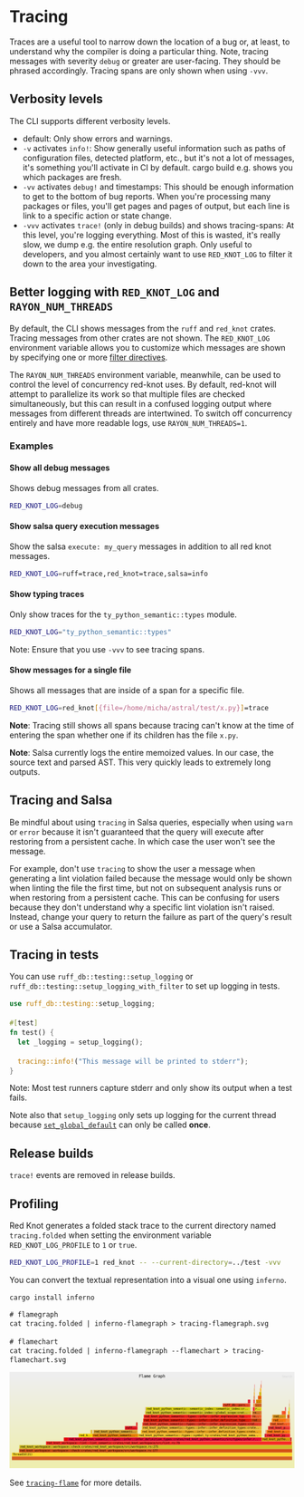 # Tracing

Traces are a useful tool to narrow down the location of a bug or, at least, to understand why the compiler is doing a particular thing.
Note, tracing messages with severity `debug` or greater are user-facing. They should be phrased accordingly.
Tracing spans are only shown when using `-vvv`.

## Verbosity levels

The CLI supports different verbosity levels.

- default: Only show errors and warnings.
- `-v` activates `info!`: Show generally useful information such as paths of configuration files, detected platform, etc., but it's not a lot of messages, it's something you'll activate in CI by default. cargo build e.g. shows you which packages are fresh.
- `-vv` activates `debug!` and timestamps: This should be enough information to get to the bottom of bug reports. When you're processing many packages or files, you'll get pages and pages of output, but each line is link to a specific action or state change.
- `-vvv` activates `trace!` (only in debug builds) and shows tracing-spans: At this level, you're logging everything. Most of this is wasted, it's really slow, we dump e.g. the entire resolution graph. Only useful to developers, and you almost certainly want to use `RED_KNOT_LOG` to filter it down to the area your investigating.

## Better logging with `RED_KNOT_LOG` and `RAYON_NUM_THREADS`

By default, the CLI shows messages from the `ruff` and `red_knot` crates. Tracing messages from other crates are not shown.
The `RED_KNOT_LOG` environment variable allows you to customize which messages are shown by specifying one
or more [filter directives](https://docs.rs/tracing-subscriber/latest/tracing_subscriber/filter/struct.EnvFilter.html#directives).

The `RAYON_NUM_THREADS` environment variable, meanwhile, can be used to control the level of concurrency red-knot uses.
By default, red-knot will attempt to parallelize its work so that multiple files are checked simultaneously,
but this can result in a confused logging output where messages from different threads are intertwined.
To switch off concurrency entirely and have more readable logs, use `RAYON_NUM_THREADS=1`.

### Examples

#### Show all debug messages

Shows debug messages from all crates.

```bash
RED_KNOT_LOG=debug
```

#### Show salsa query execution messages

Show the salsa `execute: my_query` messages in addition to all red knot messages.

```bash
RED_KNOT_LOG=ruff=trace,red_knot=trace,salsa=info
```

#### Show typing traces

Only show traces for the `ty_python_semantic::types` module.

```bash
RED_KNOT_LOG="ty_python_semantic::types"
```

Note: Ensure that you use `-vvv` to see tracing spans.

#### Show messages for a single file

Shows all messages that are inside of a span for a specific file.

```bash
RED_KNOT_LOG=red_knot[{file=/home/micha/astral/test/x.py}]=trace
```

**Note**: Tracing still shows all spans because tracing can't know at the time of entering the span
whether one if its children has the file `x.py`.

**Note**: Salsa currently logs the entire memoized values. In our case, the source text and parsed AST.
This very quickly leads to extremely long outputs.

## Tracing and Salsa

Be mindful about using `tracing` in Salsa queries, especially when using `warn` or `error` because it isn't guaranteed
that the query will execute after restoring from a persistent cache. In which case the user won't see the message.

For example, don't use `tracing` to show the user a message when generating a lint violation failed
because the message would only be shown when linting the file the first time, but not on subsequent analysis
runs or when restoring from a persistent cache. This can be confusing for users because they
don't understand why a specific lint violation isn't raised. Instead, change your
query to return the failure as part of the query's result or use a Salsa accumulator.

## Tracing in tests

You can use `ruff_db::testing::setup_logging` or `ruff_db::testing::setup_logging_with_filter` to set up logging in tests.

```rust
use ruff_db::testing::setup_logging;

#[test]
fn test() {
  let _logging = setup_logging();

  tracing::info!("This message will be printed to stderr");
}
```

Note: Most test runners capture stderr and only show its output when a test fails.

Note also that `setup_logging` only sets up logging for the current thread because [`set_global_default`](https://docs.rs/tracing/latest/tracing/subscriber/fn.set_global_default.html) can only be
called **once**.

## Release builds

`trace!` events are removed in release builds.

## Profiling

Red Knot generates a folded stack trace to the current directory named `tracing.folded` when setting the environment variable `RED_KNOT_LOG_PROFILE` to `1` or `true`.

```bash
RED_KNOT_LOG_PROFILE=1 red_knot -- --current-directory=../test -vvv
```

You can convert the textual representation into a visual one using `inferno`.

```shell
cargo install inferno
```

```shell
# flamegraph
cat tracing.folded | inferno-flamegraph > tracing-flamegraph.svg

# flamechart
cat tracing.folded | inferno-flamegraph --flamechart > tracing-flamechart.svg
```

![Example flamegraph](./tracing-flamegraph.png)

See [`tracing-flame`](https://crates.io/crates/tracing-flame) for more details.
